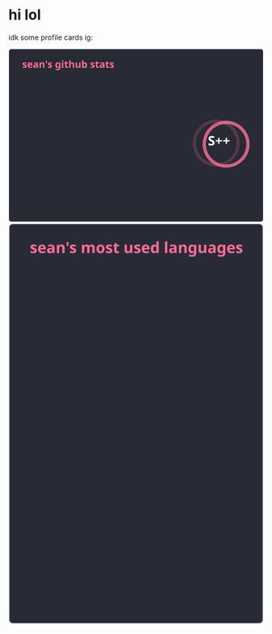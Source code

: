 # hi lol
idk some profile cards ig:

<a href="https://github.com/sean-7777">
  <img align="center" src="./stats.svg?v=2" />
</a>
<a href="https://github.com/sean-7777">
  <img align="center" src="./langs.svg?v=1" />
</a>
